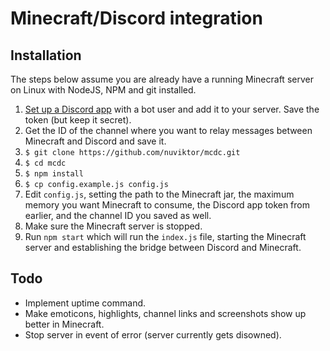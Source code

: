 # Minecraft/Discord integration

## Installation

The steps below assume you are already have a running Minecraft server on Linux with NodeJS, NPM and git installed.

1. [Set up a Discord app](https://discordapp.com/developers/applications/me) with a bot user and add it to your server. Save the token (but keep it secret).
2. Get the ID of the channel where you want to relay messages between Minecraft and Discord and save it.
3. `$ git clone https://github.com/nuviktor/mcdc.git`
4. `$ cd mcdc`
5. `$ npm install`
6. `$ cp config.example.js config.js`
7. Edit `config.js`, setting the path to the Minecraft jar, the maximum memory you want Minecraft to consume, the Discord app token from earlier, and the channel ID you saved as well.
8. Make sure the Minecraft server is stopped.
9. Run `npm start` which will run the `index.js` file, starting the Minecraft server and establishing the bridge between Discord and Minecraft.

## Todo

* Implement uptime command.
* Make emoticons, highlights, channel links and screenshots show up better in Minecraft.
* Stop server in event of error (server currently gets disowned).
